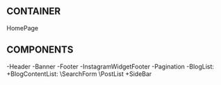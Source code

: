 ## CONTAINER

HomePage

## COMPONENTS

-Header
-Banner
-Footer
-InstagramWidgetFooter
-Pagination
-BlogList:
+BlogContentList:
\SearchForm
\PostList
+SideBar
